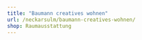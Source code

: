 ```yaml
---
title: "Baumann creatives wohnen"
url: /neckarsulm/baumann-creatives-wohnen/
shop: Raumausstattung
---
```

